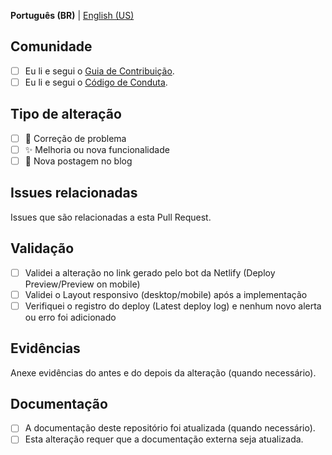**Português (BR)** | [English (US)](?quick_pull=1&template=PULL_REQUEST-en-US.md)

## Comunidade

* [ ] Eu li e segui o [Guia de Contribuição](https://github.com/okfn-brasil/querido-diario-frontend/blob/main/docs/CONTRIBUTING.md).
* [ ] Eu li e segui o [Código de Conduta](https://github.com/okfn-brasil/querido-diario-comunidade/blob/main/.github/CODE_OF_CONDUCT.md).

## Tipo de alteração

* [ ] 🐞 Correção de problema
* [ ] ✨ Melhoria ou nova funcionalidade
* [ ] 📰 Nova postagem no blog

## Issues relacionadas
Issues que são relacionadas a esta Pull Request.

<!--
Considere abrir uma issue relacionada à alteração ou conversar com alguém para que seja aberta e assim termos mapeadas as alterações.

Caso esta Pull Request resolva uma ou mais issues existentes, vincule-as com uma palavra-chave para que ao ser mergeada, a issue seja fechada.

Ex.: Resolve #123

Mais informações: https://docs.github.com/pt/issues/tracking-your-work-with-issues/linking-a-pull-request-to-an-issue
-->

## Validação

* [ ] Validei a alteração no link gerado pelo bot da Netlify (Deploy Preview/Preview on mobile)
* [ ] Validei o Layout responsivo (desktop/mobile) após a implementação
* [ ] Verifiquei o registro do deploy (Latest deploy log) e nenhum novo alerta ou erro foi adicionado

## Evidências
Anexe evidências do antes e do depois da alteração (quando necessário).

<!-- Você pode arrastar imagens para cá. -->

## Documentação

* [ ] A documentação deste repositório foi atualizada (quando necessário).
* [ ] Esta alteração requer que a documentação externa seja atualizada.

